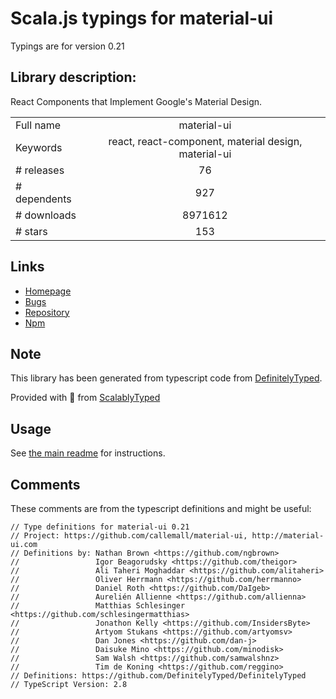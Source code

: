 
# Scala.js typings for material-ui

Typings are for version 0.21

 ## Library description:
React Components that Implement Google's Material Design.

|                    |                 |
| ------------------ | :-------------: |
| Full name          | material-ui |
| Keywords           | react, react-component, material design, material-ui |
| # releases         | 76 |
| # dependents       | 927 |
| # downloads        | 8971612 |
| # stars            | 153 |

## Links
- [Homepage](http://material-ui.com/)
- [Bugs](https://github.com/callemall/material-ui/issues)
- [Repository](https://github.com/callemall/material-ui)
- [Npm](https://www.npmjs.com/package/material-ui)
    


## Note
This library has been generated from typescript code from [DefinitelyTyped](https://definitelytyped.org).

Provided with :purple_heart: from [ScalablyTyped](https://github.com/oyvindberg/ScalablyTyped)

## Usage
See [the main readme](../../readme.md) for instructions.

## Comments

These comments are from the typescript definitions and might be useful:
```
// Type definitions for material-ui 0.21
// Project: https://github.com/callemall/material-ui, http://material-ui.com
// Definitions by: Nathan Brown <https://github.com/ngbrown>
//                 Igor Beagorudsky <https://github.com/theigor>
//                 Ali Taheri Moghaddar <https://github.com/alitaheri>
//                 Oliver Herrmann <https://github.com/herrmanno>
//                 Daniel Roth <https://github.com/DaIgeb>
//                 Aurelién Allienne <https://github.com/allienna>
//                 Matthias Schlesinger <https://github.com/schlesingermatthias>
//                 Jonathon Kelly <https://github.com/InsidersByte>
//                 Artyom Stukans <https://github.com/artyomsv>
//                 Dan Jones <https://github.com/dan-j>
//                 Daisuke Mino <https://github.com/minodisk>
//                 Sam Walsh <https://github.com/samwalshnz>
//                 Tim de Koning <https://github.com/reggino>
// Definitions: https://github.com/DefinitelyTyped/DefinitelyTyped
// TypeScript Version: 2.8

```

